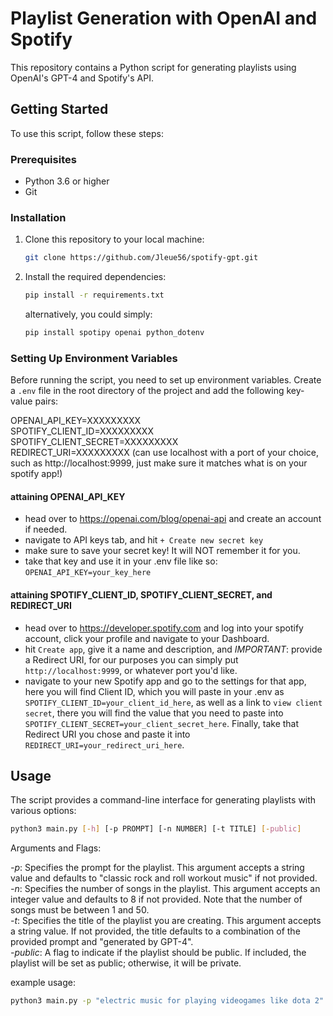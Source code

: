 # Playlist Generation with OpenAI and Spotify

This repository contains a Python script for generating playlists using OpenAI's GPT-4 and Spotify's API.

## Getting Started

To use this script, follow these steps:

### Prerequisites

- Python 3.6 or higher
- Git

### Installation

1. Clone this repository to your local machine:

    ```bash
    git clone https://github.com/Jleue56/spotify-gpt.git
    ```

2. Install the required dependencies:

    ```bash
    pip install -r requirements.txt
    ```

    alternatively, you could simply:
    ```bash
    pip install spotipy openai python_dotenv
    ```

### Setting Up Environment Variables

Before running the script, you need to set up environment variables. Create a `.env` file in the root directory of the project and add the following key-value pairs:<br>

OPENAI_API_KEY=XXXXXXXXX<br>
SPOTIFY_CLIENT_ID=XXXXXXXXX<br>
SPOTIFY_CLIENT_SECRET=XXXXXXXXX<br>
REDIRECT_URI=XXXXXXXXX (can use localhost with a port of your choice, such as http://localhost:9999, just make sure it matches what is on your spotify app!)<br>

#### attaining OPENAI_API_KEY
- head over to https://openai.com/blog/openai-api and create an account if needed.
- navigate to API keys tab, and hit `+ Create new secret key`
- make sure to save your secret key! It will NOT remember it for you.
- take that key and use it in your .env file like so: `OPENAI_API_KEY=your_key_here`

#### attaining SPOTIFY_CLIENT_ID, SPOTIFY_CLIENT_SECRET, and REDIRECT_URI
- head over to https://developer.spotify.com and log into your spotify account, click your profile and navigate to your Dashboard.
- hit `Create app`, give it a name and description, and *IMPORTANT*: provide a Redirect URI, for our purposes you can simply put `http://localhost:9999`, or whatever port you'd like.
- navigate to your new Spotify app and go to the settings for that app, here you will find Client ID, which you will paste in your .env as `SPOTIFY_CLIENT_ID=your_client_id_here`, as well as a link to `view client secret`, there you will find the value that you need to paste into `SPOTIFY_CLIENT_SECRET=your_client_secret_here`. Finally, take that Redirect URI you chose and paste it into `REDIRECT_URI=your_redirect_uri_here`.

## Usage

The script provides a command-line interface for generating playlists with various options:

```bash
python3 main.py [-h] [-p PROMPT] [-n NUMBER] [-t TITLE] [-public]
```

Arguments and Flags:

*-p*: Specifies the prompt for the playlist. This argument accepts a string value and defaults to "classic rock and roll workout music" if not provided.<br>
*-n*: Specifies the number of songs in the playlist. This argument accepts an integer value and defaults to 8 if not provided. Note that the number of songs must be between 1 and 50.<br>
*-t*: Specifies the title of the playlist you are creating. This argument accepts a string value. If not provided, the title defaults to a combination of the provided prompt and "generated by GPT-4".<br>
*-public*: A flag to indicate if the playlist should be public. If included, the playlist will be set as public; otherwise, it will be private.<br>

example usage:
```bash
python3 main.py -p "electric music for playing videogames like dota 2" -t "Dota 2 Playlist" -n 1 -public 
```




